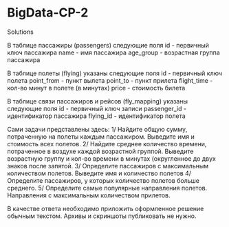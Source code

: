 # BigData-CP-2
Solutions

В таблице пассажиры (passengers) следующие поля
  id - первичный ключ пассажира
  name - имя пассажира
  age_group - возрастная группа пассажира

В таблице полеты (flying) указаны следующие поля
  id - первичный ключ полета
  point_from - пункт вылета
  point_to - пункт прилета
  flight_time - кол-во минут в полете (в минутах)
  price - стоимость билета

В таблице связи пассажиров и рейсов (fly_mapping) указаны следующие поля
  id - первичный ключ записи
  passenger_id - идентификатор пассажира
  flying_id - идентификатор полета

Сами задачи представлены здесь:
1/ Найдите общую сумму, потраченную на полеты каждым пассажиром. Выведите имя и стоимость всех полетов.
2/ Найдите среднее количество времени, потраченное в воздухе каждой возрастной группой. Выведите возрастную группу и кол-во времени в минутах (округленное до двух знаков после запятой.
3/ Определите пассажиров с максимальным количеством полетов. Выведите имя и количество полетов
4/ Определите пассажиров, у которых количество полетов больше среднего.
5/ Определите самые популярные направления полетов. Направления с максимальным количеством прилетов.

В качестве ответа необходимо приложить оформленное решение обычным текстом.
Архивы и скриншоты публиковать не нужно.
